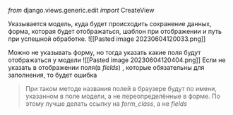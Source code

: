 _from_ django.views.generic.edit _import_  CreateView

Указывается модель, куда будет происходить сохранение данных, форма, которая будет отображаться, шаблон при отображении и путь при успешной обработке.
![[Pasted image 20230604120033.png]]

Можно не указывать форму, но тогда указать какие поля будут отображаться у модели
![[Pasted image 20230604120404.png]]
Если не указать в отображении поля(в _fields_) , которые обязательны для заполнения, то будет ошибка
>При таком методе названия полей в браузере будут по имени, указанном в поле модели, а не переопределённые в форме.
  По этому лучше делать ссылку на _form_class_, а не _fields_




